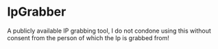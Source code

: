 # IpGrabber
A publicly available IP grabbing tool, I do not condone using this without consent from the person of which the Ip is grabbed from!
